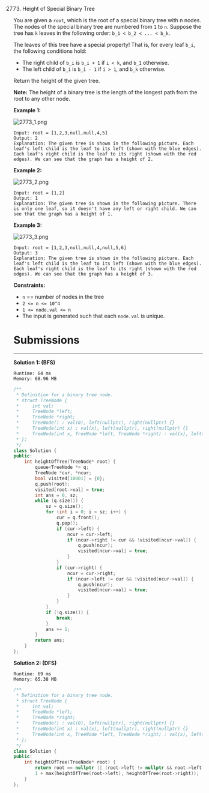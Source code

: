 2773. Height of Special Binary Tree

You are given a `root`, which is the root of a special binary tree with n nodes. The nodes of the special binary tree are numbered from `1` to `n`. Suppose the tree has `k` leaves in the following order: `b_1 < b_2 < ... < b_k`.

The leaves of this tree have a special property! That is, for every leaf `b_i`, the following conditions hold:

* The right child of `b_i` is `b_i + 1` if `i < k`, and `b_1` otherwise.
* The left child of `b_i` is `b_i - 1` if `i > 1`, and `b_k` otherwise.

Return the height of the given tree.

**Note:** The height of a binary tree is the length of the longest path from the root to any other node.

 

**Example 1:**

![2773_1.png](img/2773_1.png)
```
Input: root = [1,2,3,null,null,4,5]
Output: 2
Explanation: The given tree is shown in the following picture. Each leaf's left child is the leaf to its left (shown with the blue edges). Each leaf's right child is the leaf to its right (shown with the red edges). We can see that the graph has a height of 2.
```

**Example 2:**

![2773_2.png](img/2773_2.png)
```
Input: root = [1,2]
Output: 1
Explanation: The given tree is shown in the following picture. There is only one leaf, so it doesn't have any left or right child. We can see that the graph has a height of 1.
```

**Example 3:**

![2773_3.png](img/2773_3.png)
```
Input: root = [1,2,3,null,null,4,null,5,6]
Output: 3
Explanation: The given tree is shown in the following picture. Each leaf's left child is the leaf to its left (shown with the blue edges). Each leaf's right child is the leaf to its right (shown with the red edges). We can see that the graph has a height of 3.
```

 

**Constraints:**

* `n` == number of nodes in the tree
* `2 <= n <= 10^4`
* `1 <= node.val <= n`
* The input is generated such that each `node.val` is unique.

# Submissions
---
**Solution 1: (BFS)**
```
Runtime: 64 ms
Memory: 68.96 MB
```
```c++
/**
 * Definition for a binary tree node.
 * struct TreeNode {
 *     int val;
 *     TreeNode *left;
 *     TreeNode *right;
 *     TreeNode() : val(0), left(nullptr), right(nullptr) {}
 *     TreeNode(int x) : val(x), left(nullptr), right(nullptr) {}
 *     TreeNode(int x, TreeNode *left, TreeNode *right) : val(x), left(left), right(right) {}
 * };
 */
class Solution {
public:
    int heightOfTree(TreeNode* root) {
        queue<TreeNode *> q;
        TreeNode *cur, *ncur;
        bool visited[10001] = {0};
        q.push(root);
        visited[root->val] = true;
        int ans = 0, sz;
        while (q.size()) {
            sz = q.size();
            for (int i = 0; i < sz; i++) {
                cur = q.front();
                q.pop();
                if (cur->left) {
                    ncur = cur->left;
                    if (ncur->right != cur && !visited[ncur->val]) {
                        q.push(ncur);
                        visited[ncur->val] = true;
                    }
                }
                if (cur->right) {
                    ncur = cur->right;
                    if (ncur->left != cur && !visited[ncur->val]) {
                        q.push(ncur);
                        visited[ncur->val] = true;
                    }
                }
            }
            if (!q.size()) {
                break;
            }
            ans += 1;
        }
        return ans;
    }
};
```

**Solution 2: (DFS)**
```
Runtime: 69 ms
Memory: 65.38 MB
```
```c++
/**
 * Definition for a binary tree node.
 * struct TreeNode {
 *     int val;
 *     TreeNode *left;
 *     TreeNode *right;
 *     TreeNode() : val(0), left(nullptr), right(nullptr) {}
 *     TreeNode(int x) : val(x), left(nullptr), right(nullptr) {}
 *     TreeNode(int x, TreeNode *left, TreeNode *right) : val(x), left(left), right(right) {}
 * };
 */
class Solution {
public:
    int heightOfTree(TreeNode* root) {
        return root == nullptr || (root->left != nullptr && root->left->right == root) ? 0 :
        1 + max(heightOfTree(root->left), heightOfTree(root->right));
    }
};
```
